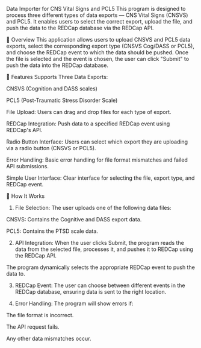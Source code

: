 Data Importer for CNS Vital Signs and PCL5
This program is designed to process three different types of data exports — CNS Vital Signs (CNSVS) and PCL5. It enables users to select the correct export, upload the file, and push the data to the REDCap database via the REDCap API.

📝 Overview
This application allows users to upload CNSVS and PCL5 data exports, select the corresponding export type (CNSVS Cog/DASS or PCL5), and choose the REDCap event to which the data should be pushed. Once the file is selected and the event is chosen, the user can click "Submit" to push the data into the REDCap database.

🚀 Features
Supports Three Data Exports:

CNSVS (Cognition and DASS scales)

PCL5 (Post-Traumatic Stress Disorder Scale)

File Upload: Users can drag and drop files for each type of export.

REDCap Integration: Push data to a specified REDCap event using REDCap's API.

Radio Button Interface: Users can select which export they are uploading via a radio button (CNSVS or PCL5).

Error Handling: Basic error handling for file format mismatches and failed API submissions.

Simple User Interface: Clear interface for selecting the file, export type, and REDCap event.

🔧 How It Works
1. File Selection:
The user uploads one of the following data files:

CNSVS: Contains the Cognitive and DASS export data.

PCL5: Contains the PTSD scale data.

2. API Integration:
When the user clicks Submit, the program reads the data from the selected file, processes it, and pushes it to REDCap using the REDCap API.

The program dynamically selects the appropriate REDCap event to push the data to.

3. REDCap Event:
The user can choose between different events in the REDCap database, ensuring data is sent to the right location.

4. Error Handling:
The program will show errors if:

The file format is incorrect.

The API request fails.

Any other data mismatches occur.
